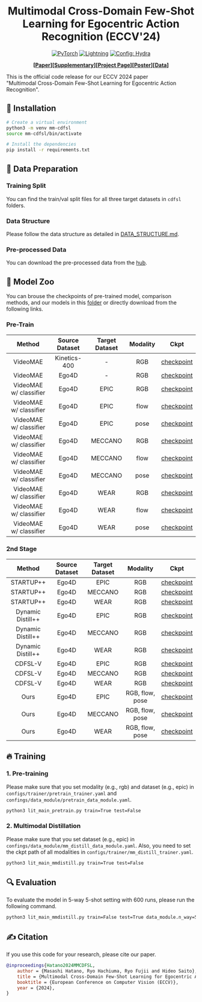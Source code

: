 <div align="center">

# Multimodal Cross-Domain Few-Shot Learning for Egocentric Action Recognition (ECCV'24)

<a href="https://pytorch.org/get-started/locally/"><img alt="PyTorch" src="https://img.shields.io/badge/PyTorch-ee4c2c?logo=pytorch&logoColor=white"></a>
<a href="https://pytorchlightning.ai/"><img alt="Lightning" src="https://img.shields.io/badge/-Lightning-792ee5?logo=pytorchlightning&logoColor=white"></a>
<a href="https://hydra.cc/"><img alt="Config: Hydra" src="https://img.shields.io/badge/Config-Hydra-89b8cd"></a>

**[[Paper](https://masashi-hatano.github.io/assets/pdf/mm-cdfsl.pdf)][[Supplementary](https://masashi-hatano.github.io/assets/pdf/mm-cdfsl_supp.pdf)][[Project Page](https://masashi-hatano.github.io/MM-CDFSL/)][[Poster](https://masashi-hatano.github.io/assets/pdf/mm-cdfsl_poster.pdf)][[Data](https://huggingface.co/datasets/masashi-hatano/MM-CDFSL/tree/main)]**

</div>

This is the official code release for our ECCV 2024 paper \
"Multimodal Cross-Domain Few-Shot Learning for Egocentric Action Recognition".

## 🔨 Installation
```bash
# Create a virtual environment
python3 -m venv mm-cdfsl
source mm-cdfsl/bin/activate

# Install the dependencies
pip install -r requirements.txt
```

## 📂 Data Preparation
### Training Split
You can find the train/val split files for all three target datasets in `cdfsl` folders.

### Data Structure
Please follow the data structure as detailed in [DATA_STRUCTURE.md](https://github.com/masashi-hatano/MM-CDFSL/blob/main/DATA_STRUCTURE.md).

### Pre-processed Data
You can download the pre-processed data from the [hub](https://huggingface.co/datasets/masashi-hatano/MM-CDFSL/tree/main).

## 📍 Model Zoo
You can brouse the checkpoints of pre-trained model, comparison methods, and our models in this [folder](https://keio.box.com/s/ltyp8yksxa9nuyx77f5ma6bxbv7s8389) or directly download from the following links.

### Pre-Train

<div align="center">

|  Method  | Source Dataset | Target Dataset | Modality | Ckpt |
| :------: | :------------: | :------------: | :------: | :--: |
| VideoMAE | Kinetics-400 | - | RGB | [checkpoint](https://keio.box.com/shared/static/k71pgayzc4kkbe3n98tc4atakj8d04f0.pth) |
| VideoMAE | Ego4D | - | RGB | [checkpoint](https://keio.box.com/shared/static/svebiau84n32kl9cl4s1lov3zjipb0v1.pt) |
| VideoMAE w/ classifier | Ego4D | EPIC | RGB | [checkpoint](https://keio.box.com/shared/static/9pr0o9jtxv7i6azwpjss2vjhhfgvtaco.pt) |
| VideoMAE w/ classifier | Ego4D | EPIC | flow | [checkpoint](https://keio.box.com/shared/static/e20y6fx4pva1i0mcvv11q3lgqhoixmal.pt) |
| VideoMAE w/ classifier | Ego4D | EPIC | pose | [checkpoint](https://keio.box.com/shared/static/8i7k76vimvnxo6r6pwtpjiai83qy8cx3.pt) |
| VideoMAE w/ classifier | Ego4D | MECCANO | RGB | [checkpoint](https://keio.box.com/shared/static/l44k9dmebz5ft4pos6kznfbshpbnn306.pt) |
| VideoMAE w/ classifier | Ego4D | MECCANO | flow | [checkpoint](https://keio.box.com/shared/static/c07ugtpkjcg5010dc9c12qjt7ylialic.pt) |
| VideoMAE w/ classifier | Ego4D | MECCANO | pose | [checkpoint](https://keio.box.com/shared/static/54dno3qfm6brke5iidls94cmtk1asdb9.pt) |
| VideoMAE w/ classifier | Ego4D | WEAR | RGB | [checkpoint](https://keio.box.com/shared/static/q2ckke6wmyufgay0o4t95z7bkovg86bz.pt) |
| VideoMAE w/ classifier | Ego4D | WEAR | flow | [checkpoint](https://keio.box.com/shared/static/vzq5spkm0xeldkov73p8gbhj26yyctjj.pt) |
| VideoMAE w/ classifier | Ego4D | WEAR | pose | [checkpoint](https://keio.box.com/shared/static/8w85fkc1nlwbgapuuxupzov3cd0v14dx.pt) |

</div>


### 2nd Stage

<div align="center">

|  Method  | Source Dataset | Target Dataset | Modality | Ckpt |
| :------: | :------------: | :------------: | :------: | :--: |
| STARTUP++ | Ego4D | EPIC | RGB | [checkpoint](https://keio.box.com/shared/static/henl7rx9dknc28yty1d8veaee4la6axg.pt) |
| STARTUP++ | Ego4D | MECCANO | RGB | [checkpoint](https://keio.box.com/shared/static/8v0aesw4adj5vgecykqj77korq5kqsc6.pt) |
| STARTUP++ | Ego4D | WEAR | RGB | [checkpoint](https://keio.box.com/shared/static/sz8veo961xaorqlc9yjcf7h59pzyl3pg.pt) |
| Dynamic Distill++ | Ego4D | EPIC | RGB | [checkpoint](https://keio.box.com/shared/static/n9djko04ckzrk45j3m06cabtgm6wvm8p.pt) |
| Dynamic Distill++ | Ego4D | MECCANO | RGB | [checkpoint](https://keio.box.com/shared/static/ay40mcw5cr1i4rihqu8gaav2k2k2lad2.pt) |
| Dynamic Distill++ | Ego4D | WEAR | RGB | [checkpoint](https://keio.box.com/shared/static/nvv0otmgjqfbuui2ce0hx8h1uo44ssko.pt) |
| CDFSL-V | Ego4D | EPIC | RGB | [checkpoint](https://keio.box.com/shared/static/nx8lt1aghlqfp6ay15st5e31g8x9k7l7.pt) |
| CDFSL-V | Ego4D | MECCANO | RGB | [checkpoint](https://keio.box.com/shared/static/u6t2lg092wvbwgri9zdie314ye0ujpdt.pt) |
| CDFSL-V | Ego4D | WEAR | RGB | [checkpoint](https://keio.box.com/shared/static/84c262upfhmagln06k4znscoggt2dag2.pt) |
| Ours | Ego4D | EPIC | RGB, flow, pose | [checkpoint](https://keio.box.com/shared/static/u2mig7f0lsyqjztljszema38oi09ub6t.pt) |
| Ours | Ego4D | MECCANO | RGB, flow, pose | [checkpoint](https://keio.box.com/shared/static/39cs8ug82i2ufoncwx6dayds6bfrrp18.pt) |
| Ours | Ego4D | WEAR | RGB, flow, pose | [checkpoint](https://keio.box.com/shared/static/yxzzrj1j2mno0e06p4l0gfcbti45kbb3.pt) |

</div>

## 🔥 Training
### 1. Pre-training
Please make sure that you set modality (e.g., rgb) and dataset (e.g., epic) in `configs/trainer/pretrain_trainer.yaml` and `confings/data_module/pretrain_data_module.yaml`.
```bash
python3 lit_main_pretrain.py train=True test=False
```

### 2. Multimodal Distillation
Please make sure that you set dataset (e.g., epic) in `confings/data_module/mm_distill_data_module.yaml`.
Also, you need to set the ckpt path of all modalities in `configs/trainer/mm_distill_trainer.yaml`.
```bash
python3 lit_main_mmdistill.py train=True test=False 
```

## 🔍 Evaluation
To evaluate the model in 5-way 5-shot setting with 600 runs, please run the following command.
```bash
python3 lit_main_mmdistill.py train=False test=True data_module.n_way=5 data_module.k_shot=5 data_module.episodes=600
```

## ✍️ Citation
If you use this code for your research, please cite our paper.
```bib
@inproceedings{Hatano2024MMCDFSL,
    author = {Masashi Hatano, Ryo Hachiuma, Ryo Fujii and Hideo Saito},
    title = {Multimodal Cross-Domain Few-Shot Learning for Egocentric Action Recognition},
    booktitle = {European Conference on Computer Vision (ECCV)},
    year = {2024},
}
```